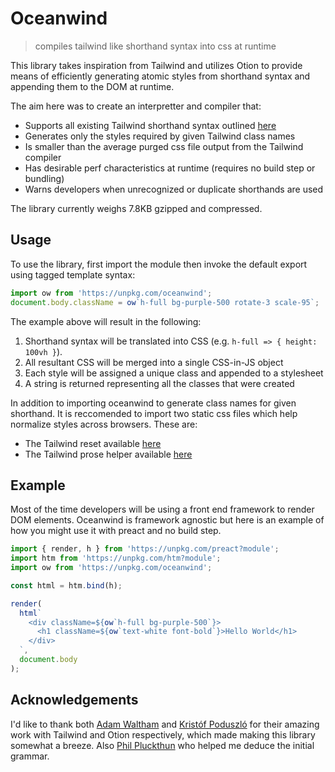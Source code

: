 # Oceanwind

> compiles tailwind like shorthand syntax into css at runtime

This library takes inspiration from Tailwind and utilizes Otion to provide means of efficiently generating atomic styles from shorthand syntax and appending them to the DOM at runtime.

The aim here was to create an interpretter and compiler that:

- Supports all existing Tailwind shorthand syntax outlined [here](https://tailwindcss.com/docs)
- Generates only the styles required by given Tailwind class names
- Is smaller than the average purged css file output from the Tailwind compiler
- Has desirable perf characteristics at runtime (requires no build step or bundling)
- Warns developers when unrecognized or duplicate shorthands are used

The library currently weighs 7.8KB gzipped and compressed.

## Usage

To use the library, first import the module then invoke the default export using tagged template syntax:

```js
import ow from 'https://unpkg.com/oceanwind';
document.body.className = ow`h-full bg-purple-500 rotate-3 scale-95`;
```

The example above will result in the following:

1. Shorthand syntax will be translated into CSS (e.g. `h-full => { height: 100vh }`).
2. All resultant CSS will be merged into a single CSS-in-JS object
3. Each style will be assigned a unique class and appended to a stylesheet
4. A string is returned representing all the classes that were created

In addition to importing oceanwind to generate class names for given shorthand. It is reccomended to import two static css files which help normalize styles across browsers. These are:

- The Tailwind reset available [here](https://unpkg.com/tailwindcss@1.7.5/dist/base.min.css)
- The Tailwind prose helper available [here](https://unpkg.com/@tailwindcss/typography@0.2.0/dist/typography.min.css)

## Example

Most of the time developers will be using a front end framework to render DOM elements. Oceanwind is framework agnostic but here is an example of how you might use it with preact and no build step.

```js
import { render, h } from 'https://unpkg.com/preact?module';
import htm from 'https://unpkg.com/htm?module';
import ow from 'https://unpkg.com/oceanwind';

const html = htm.bind(h);

render(
  html`
    <div className=${ow`h-full bg-purple-500`}>
      <h1 className=${ow`text-white font-bold`}>Hello World</h1>
    </div>
  `,
  document.body
);
```

## Acknowledgements

I'd like to thank both [Adam Waltham](https://github.com/adamwathan) and [Kristóf Poduszló](https://github.com/kripod) for their amazing work with Tailwind and Otion respectively, which made making this library somewhat a breeze. Also [Phil Pluckthun](https://github.com/kitten) who helped me deduce the initial grammar.
